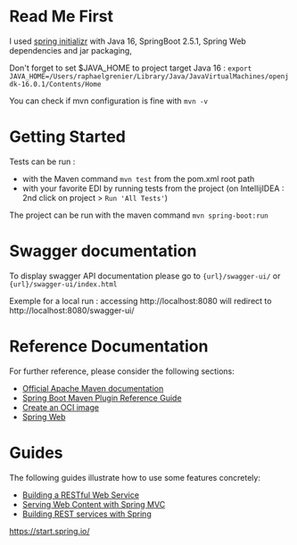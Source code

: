 # Read Me First

I used  [spring initializr](https://start.spring.io) with Java 16, SpringBoot 2.5.1, Spring Web dependencies and jar
packaging,

Don't forget to set $JAVA_HOME to project target Java 16 :
`export JAVA_HOME=/Users/raphaelgrenier/Library/Java/JavaVirtualMachines/openjdk-16.0.1/Contents/Home`

You can check if mvn configuration is fine with `mvn -v`

# Getting Started

Tests can be run :

- with the Maven command `mvn test` from the pom.xml root path
- with your favorite EDI by running tests from the project
  (on IntellijIDEA : 2nd click on project > `Run 'All Tests'`)

The project can be run with the maven command
`mvn spring-boot:run`

# Swagger documentation

To display swagger API documentation please go to  `{url}/swagger-ui/` or `{url}/swagger-ui/index.html`

Exemple for a local run : accessing http://localhost:8080 will redirect to http://localhost:8080/swagger-ui/

# Reference Documentation

For further reference, please consider the following sections:

* [Official Apache Maven documentation](https://maven.apache.org/guides/index.html)
* [Spring Boot Maven Plugin Reference Guide](https://docs.spring.io/spring-boot/docs/2.5.1/maven-plugin/reference/html/)
* [Create an OCI image](https://docs.spring.io/spring-boot/docs/2.5.1/maven-plugin/reference/html/#build-image)
* [Spring Web](https://docs.spring.io/spring-boot/docs/2.5.1/reference/htmlsingle/#boot-features-developing-web-applications)

# Guides

The following guides illustrate how to use some features concretely:

* [Building a RESTful Web Service](https://spring.io/guides/gs/rest-service/)
* [Serving Web Content with Spring MVC](https://spring.io/guides/gs/serving-web-content/)
* [Building REST services with Spring](https://spring.io/guides/tutorials/bookmarks/)

https://start.spring.io/